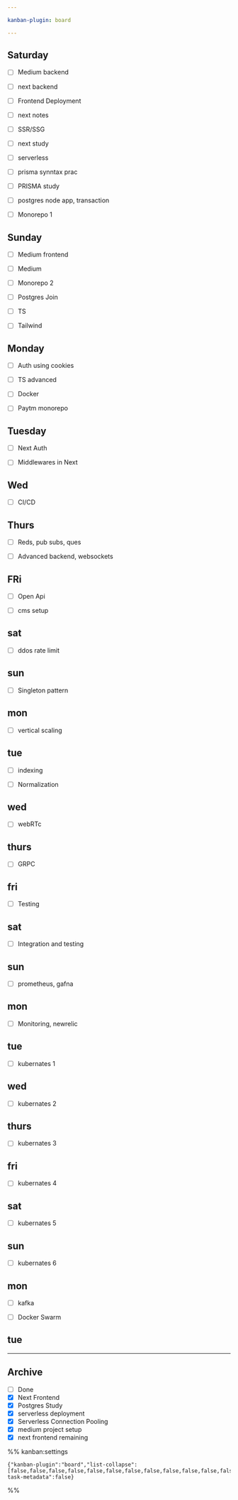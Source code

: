 ```yaml
---

kanban-plugin: board

---
```


## Saturday

- [ ] Medium backend
- [ ] next backend
- [ ] Frontend Deployment
- [ ] next notes
- [ ] SSR/SSG
- [ ] next study
- [ ] serverless
- [ ] prisma synntax prac
- [ ] PRISMA study
- [ ] postgres node app, transaction
- [ ] Monorepo 1


## Sunday

- [ ] Medium frontend
- [ ] Medium
- [ ] Monorepo 2
- [ ] Postgres Join
- [ ] TS
- [ ] Tailwind


## Monday

- [ ] Auth using cookies
- [ ] TS advanced
- [ ] Docker
- [ ] Paytm monorepo


## Tuesday

- [ ] Next Auth
- [ ] Middlewares in Next


## Wed

- [ ] CI/CD


## Thurs

- [ ] Reds, pub subs, ques
- [ ] Advanced backend, websockets


## FRi

- [ ] Open Api
- [ ] cms setup


## sat

- [ ] ddos rate limit


## sun

- [ ] Singleton pattern


## mon

- [ ] vertical scaling


## tue

- [ ] indexing
- [ ] Normalization


## wed

- [ ] webRTc


## thurs

- [ ] GRPC


## fri

- [ ] Testing


## sat

- [ ] Integration and testing


## sun

- [ ] prometheus, gafna


## mon

- [ ] Monitoring, newrelic


## tue

- [ ] kubernates 1


## wed

- [ ] kubernates 2


## thurs

- [ ] kubernates 3


## fri

- [ ] kubernates 4


## sat

- [ ] kubernates 5


## sun

- [ ] kubernates 6


## mon

- [ ] kafka
- [ ] Docker Swarm


## tue



***

## Archive

- [ ] Done
- [x] Next Frontend
- [x] Postgres Study
- [x] serverless deployment
- [x] Serverless Connection Pooling
- [x] medium project setup
- [x] next frontend remaining

%% kanban:settings
```
{"kanban-plugin":"board","list-collapse":[false,false,false,false,false,false,false,false,false,false,false,false,false,false,false,false,false,false,false,false,false,false,false,false,false],"move-task-metadata":false}
```
%%